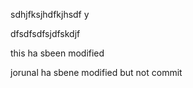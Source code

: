 sdhjfksjhdfkjhsdf
y

dfsdfsdfsjdfskdjf

this ha sbeen modified

jorunal ha sbene modified but not commit

